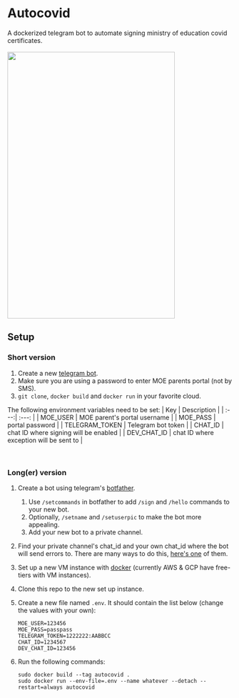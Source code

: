 # Autocovid
A dockerized telegram bot to automate signing ministry of education covid certificates.
<br><br>
<kbd>
<img src="https://user-images.githubusercontent.com/16934179/94419325-484cb280-018b-11eb-9a0b-d000795220a6.jpg" width="375" height="597">
</kbd>
## Setup
### Short version
1. Create a new [telegram bot](https://core.telegram.org/bots#6-botfather).
2. Make sure you are using a password to enter MOE parents portal (not by SMS).
3. `git clone`, `docker build` and `docker run` in your favorite cloud.  

The following environment variables need to be set:
| Key  | Description |
| :---:| :---: |
| MOE_USER  | MOE parent's portal username  |
| MOE_PASS  | portal password  |
| TELEGRAM_TOKEN  | Telegram bot token  |
| CHAT_ID  | chat ID where signing will be enabled  |
| DEV_CHAT_ID  | chat ID where exception will be sent to  |

<br>

### Long(er) version 
1. Create a bot using telegram's [botfather](https://core.telegram.org/bots#creating-a-new-bot).
    1. Use `/setcommands` in botfather to add `/sign` and `/hello` commands to your new bot.
    2. Optionally, `/setname` and `/setuserpic` to make the bot more appealing.
    3. Add your new bot to a private channel.
2. Find your private channel's chat_id and your own chat_id where the bot will send errors to. There are many ways to do this, [here's one](https://gist.github.com/mraaroncruz/e76d19f7d61d59419002db54030ebe35#gistcomment-3469738) of them.
3. Set up a new VM instance with [docker](https://docs.docker.com/engine/install/ubuntu/) (currently AWS & GCP have free-tiers with VM instances).
4. Clone this repo to the new set up instance.
5. Create a new file named `.env`. It should contain the list below (change the values with your own):
   ```
   MOE_USER=123456
   MOE_PASS=passpass
   TELEGRAM_TOKEN=1222222:AABBCC
   CHAT_ID=1234567
   DEV_CHAT_ID=123456
   ```
6. Run the following commands:

   ```
   sudo docker build --tag autocovid .
   sudo docker run --env-file=.env --name whatever --detach --restart=always autocovid
   ```
